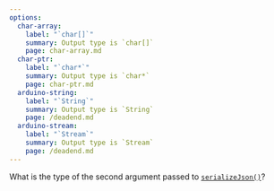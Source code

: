 ```yaml
---
options:
  char-array:
    label: "`char[]`"
    summary: Output type is `char[]`
    page: char-array.md
  char-ptr:
    label: "`char*`"
    summary: Output type is `char*`
    page: char-ptr.md
  arduino-string:
    label: "`String`"
    summary: Output type is `String`
    page: /deadend.md
  arduino-stream:
    label: "`Stream`"
    summary: Output type is `Stream`
    page: /deadend.md
---
```


What is the type of the second argument passed to [`serializeJson()`](/v6/api/json/serializejson/)?
